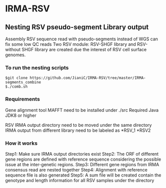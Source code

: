 # IRMA-RSV

## Nesting RSV pseudo-segment Library output
Assembly RSV sequence read with pseudo-segments instead of WGS can fix some low QC reads
Two RSV module: RSV-SHGF library and RSV-without SHGF library are created due the interest of RSV cell surface genomes.

### To run the nesting scripts
```
$git clone https://github.com/JianiC/IRMA-RSV/tree/master/IRMA-segments_combine
$./comb.sh
```
### Requirements
Gene alignment tool MAFFT need to be installed under ./src
Required Java JDK8 or higher

RSV IRMA output directory need to be moved under the same directory
IRMA output from different library need to be labeled as \*RSV_1 \*RSV2

### How it works
Step1: Make sure IRMA output directories exist
Step2: The ORF of different gene regions are defined with reference sequence considering the possible issue at the inter-genetic regions.
Step3: Different gene regions from IRMA consensus read are nested together
Step4: Alignment with reference sequence file is also generated
Step5: A sum file will be created contain the genotype and length information for all RSV samples under the directory
